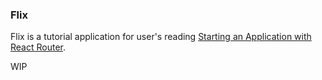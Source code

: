 ### Flix

Flix is a tutorial application for user's reading [Starting an Application with React Router]().

WIP
